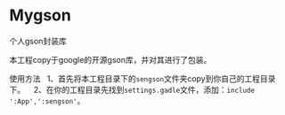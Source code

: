 # Mygson
个人gson封装库

本工程copy于google的开源gson库，并对其进行了包装。

使用方法
    1、首先将本工程目录下的`sengson`文件夹copy到你自己的工程目录下。
    2、在你的工程目录先找到`settings.gadle`文件，添加：`include ':App',':sengson'`。
